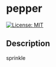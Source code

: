
  # pepper
  [![License: MIT](https://img.shields.io/badge/License-Apache_2.0-yellow.svg)](https://opensource.org/licenses/MIT)

  ## Description 
  sprinkle

  


